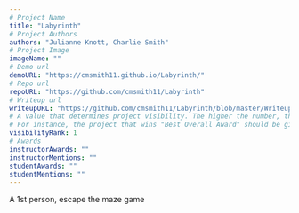 ```yaml
---
# Project Name
title: "Labyrinth"
# Project Authors
authors: "Julianne Knott, Charlie Smith"
# Project Image
imageName: ""
# Demo url
demoURL: "https://cmsmith11.github.io/Labyrinth/"
# Repo url
repoURL: "https://github.com/cmsmith11/Labyrinth"
# Writeup url
writeupURL: "https://github.com/cmsmith11/Labyrinth/blob/master/Writeup.pdf"
# A value that determines project visibility. The higher the number, the closer it will appear to the top
# For instance, the project that wins "Best Overall Award" should be given the highest visibilityRank
visibilityRank: 1
# Awards
instructorAwards: ""
instructorMentions: ""
studentAwards: ""
studentMentions: ""
---
```

A 1st person, escape the maze game
